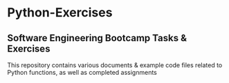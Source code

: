 # Python-Exercises
## Software Engineering Bootcamp Tasks &amp; Exercises
This repository contains various documents &amp; example code files related to Python functions, as well as completed assignments
